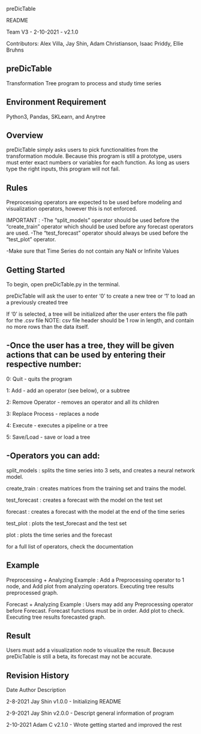 preDicTable

README

Team V3 - 2-10-2021 - v2.1.0

Contributors: Alex Villa, Jay Shin, Adam Christianson, Isaac Priddy, Ellie Bruhns

preDicTable
--------------
Transformation Tree program to process and study time series

Environment Requirement
------------------------
Python3, Pandas, SKLearn, and Anytree

Overview
-----------
preDicTable simply asks users to pick functionalities from the transformation module.
Because this program is still a prototype, users must enter exact numbers or variables for each function.
As long as users type the right inputs, this program will not fail.


Rules
--------
Preprocessing operators are expected to be used before modeling and visualization operators, however this is not enforced.

IMPORTANT : 
-The “split_models” operator should be used before the “create_train” operator which should be used before any forecast operators are used. 
-The “test_forecast” operator should always be used before the “test_plot” operator.

-Make sure that Time Series do not contain any NaN or Infinite Values

Getting Started
------------------
To begin, open preDicTable.py in the terminal.

preDicTable will ask the user to enter ‘0’ to create a new tree or ‘1’ to load an a previously created tree

If ‘0’ is selected, a tree will be initialized after the user enters the file path for the .csv file
NOTE: csv file header should be 1 row in length, and contain no more rows than the data itself.

-Once the user has a tree, they will be given actions that can be used by entering their respective number:
-----------------------------------------------------------------------------------------------------------
0: Quit - quits the program

1: Add - add an operator (see below), or a subtree

2: Remove Operator - removes an operator and all its children

3: Replace Process - replaces a node

4: Execute - executes a pipeline or a tree

5: Save/Load - save or load a tree


-Operators you can add:
-----------------------
split_models : splits the time series into 3 sets, and creates a neural network model.

create_train : creates matrices from the training set and trains the model.

test_forecast : creates a forecast with the model on the test set

forecast : creates a forecast with the model at the end of the time series

test_plot : plots the test_forecast and the test set

plot : plots the time series and the forecast

for a full list of operators, check the documentation

Example
----------
Preprocessing + Analyzing Example :
Add a Preprocessing operator to 1 node, and Add plot from analyzing operators. Executing tree results preprocessed graph.

Forecast + Analyzing Example : 
Users may add any Preprocessing operator before Forecast. Forecast functions must be in order. Add plot to check. Executing tree results forecasted graph.

Result 
---------
Users must add a visualization node to visualize the result. Because preDicTable is still a beta, its forecast may not be accurate.
  
  
  

Revision History
-----------------

Date  Author Description

2-8-2021  Jay Shin  v1.0.0 - Initializing README

2-9-2021  Jay Shin  v2.0.0 - Descript general information of program

2-10-2021 Adam C  v2.1.0 - Wrote getting started and improved the rest
